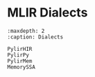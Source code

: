 # MLIR Dialects

```{toctree}
:maxdepth: 2
:caption: Dialects

PylirHIR
PylirPy
PylirMem
MemorySSA
```
